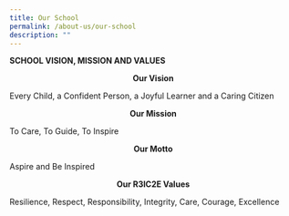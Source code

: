 ```yaml
---
title: Our School
permalink: /about-us/our-school
description: ""
---
```

**SCHOOL VISION, MISSION AND VALUES**

**<center>Our Vision</center>**

Every Child, a Confident Person, a Joyful Learner and a Caring Citizen

**<center>Our Mission</center>**

To Care, To Guide, To Inspire

**<center>Our Motto</center>**

Aspire and Be Inspired

**<center>Our R3IC2E Values</center>**

Resilience, Respect, Responsibility, Integrity, Care, Courage, Excellence